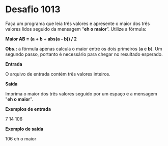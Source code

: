 # Desafio 1013

Faça um programa que leia três valores e apresente o maior dos três valores lidos seguido da mensagem “**eh o maior**”. Utilize a fórmula:

**Maior AB = (a + b + abs(a - b)) / 2**

**Obs.:** a fórmula apenas calcula o maior entre os dois primeiros (**a** e **b**). Um segundo passo, portanto é necessário para chegar no resultado esperado.

**Entrada**

O arquivo de entrada contém três valores inteiros.

**Saída**

Imprima o maior dos três valores seguido por um espaço e a mensagem "**eh o maior**".

**Exemplos de entrada**

7  14 106

**Exemplo de saída**

106 eh o maior